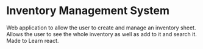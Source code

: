 # Inventory Management System

Web application to allow the user to create and manage an inventory sheet. Allows the user to see the whole inventory as well as add to it and search it.  
Made to Learn react.
